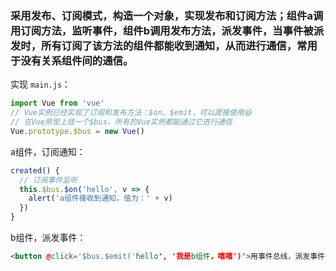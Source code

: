 ### 采用发布、订阅模式，构造一个对象，实现发布和订阅方法；组件a调用订阅方法，监听事件，组件b调用发布方法，派发事件，当事件被派发时，所有订阅了该方法的组件都能收到通知，从而进行通信，常用于没有关系组件间的通信。
实现 `main.js`：
```js
import Vue from 'vue'
// Vue实例已经实现了订阅和发布方法：$on、$emit，可以直接使用😆
// 在Vue原型上挂一个$bus，所有的Vue实例都能通过它进行通信
Vue.prototype.$bus = new Vue()
```
a组件，订阅通知：
```js
created() {
  // 订阅事件监听
  this.$bus.$on('hello', v => {
    alert('a组件接收到通知，值为：' + v)
  })
}
```
b组件，派发事件：
```html
<button @click='$bus.$emit('hello', '我是b组件，嘻嘻')'>用事件总线，派发事件</button>
```